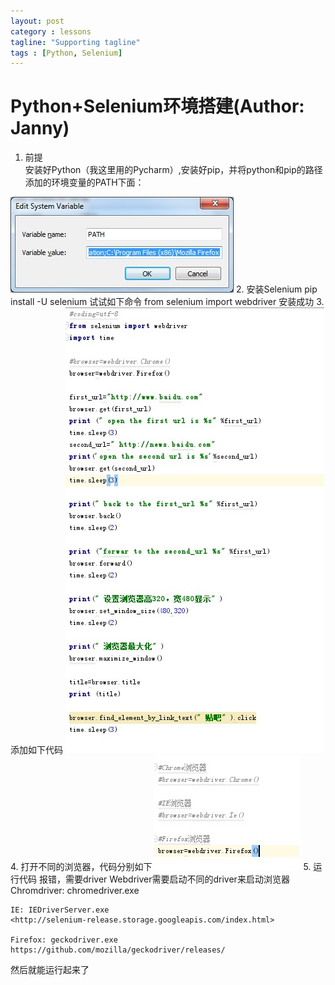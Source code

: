 ```yaml
---
layout: post
category : lessons
tagline: "Supporting tagline"
tags : [Python, Selenium]
---
```


#   Python+Selenium环境搭建(Author: Janny)   
1. 前提        
安装好Python（我这里用的Pycharm）,安装好pip，并将python和pip的路径添加的环境变量的PATH下面：    
<img src="/assets/images/web1.jpg" alt=" " class="img-responsive" />    
2. 安装Selenium    
pip install -U selenium     
试试如下命令    
from selenium import webdriver    
安装成功    
3. 添加如下代码    
<img src="/assets/images/web2.jpg" alt=" " class="img-responsive" />    
4. 打开不同的浏览器，代码分别如下    
<img src="/assets/images/web3.jpg" alt=" " class="img-responsive" />     
5. 运行代码    
报错，需要driver    
Webdriver需要启动不同的driver来启动浏览器    
    Chromdriver: chromedriver.exe         
    <http://chromedriver.storage.googleapis.com/index.html>     
    
    IE: IEDriverServer.exe                                
    <http://selenium-release.storage.googleapis.com/index.html>  
    
    Firefox: geckodriver.exe        
    https://github.com/mozilla/geckodriver/releases/        
然后就能运行起来了        
